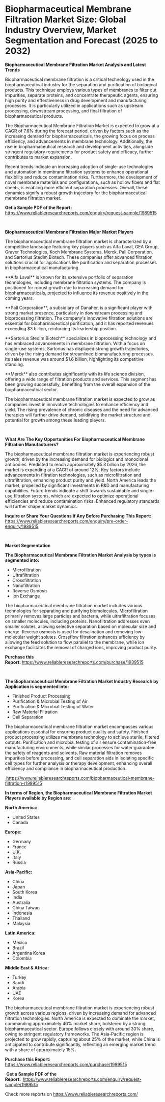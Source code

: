 <p><h1>Biopharmaceutical Membrane Filtration Market Size: Global Industry Overview, Market Segmentation and Forecast (2025 to 2032)</h1></p><p><strong>Biopharmaceutical Membrane Filtration Market Analysis and Latest Trends</strong></p>
<p><p>Biopharmaceutical membrane filtration is a critical technology used in the biopharmaceutical industry for the separation and purification of biological products. This technique employs various types of membranes to filter out impurities, separate proteins, and concentrate therapeutic agents, ensuring high purity and effectiveness in drug development and manufacturing processes. It is particularly utilized in applications such as upstream processing, downstream processing, and final filtration of biopharmaceutical products.</p><p>The Biopharmaceutical Membrane Filtration Market is expected to grow at a CAGR of 7.6% during the forecast period, driven by factors such as the increasing demand for biopharmaceuticals, the growing focus on process efficiency, and advancements in membrane technology. Additionally, the rise in biopharmaceutical research and development activities, alongside stringent regulatory requirements for product safety and efficacy, further contributes to market expansion.</p><p>Recent trends indicate an increasing adoption of single-use technologies and automation in membrane filtration systems to enhance operational flexibility and reduce contamination risks. Furthermore, the development of novel membrane materials and configurations, such as hollow fibers and flat sheets, is enabling more efficient separation processes. Overall, these dynamics signify a robust growth trajectory for the biopharmaceutical membrane filtration market.</p></p>
<p><strong>Get a Sample PDF of the Report:&nbsp;</strong> <a href="https://www.reliableresearchreports.com/enquiry/request-sample/1989515?utm_campaign=2286&utm_medium=2&utm_source=Github&utm_content=ia&utm_term=02032025&utm_id=biopharmaceutical-membrane-filtration">https://www.reliableresearchreports.com/enquiry/request-sample/1989515</a></p>
<p>&nbsp;</p>
<p><strong>Biopharmaceutical Membrane Filtration Major Market Players</strong></p>
<p><p>The biopharmaceutical membrane filtration market is characterized by a competitive landscape featuring key players such as Alfa Laval, GEA Group, Graver Technologies, Koch Membrane Systems, Merck, Pall Corporation, and Sartorius Stedim Biotech. These companies offer advanced filtration solutions crucial for applications like purification and separation processes in biopharmaceutical manufacturing.</p><p>**Alfa Laval** is known for its extensive portfolio of separation technologies, including membrane filtration systems. The company is positioned for robust growth due to increasing demand for biopharmaceuticals, projected to influence its revenue positively in the coming years.</p><p>**Pall Corporation**, a subsidiary of Danaher, is a significant player with strong market presence, particularly in downstream processing and bioprocessing filtration. The company's innovative filtration solutions are essential for biopharmaceutical purification, and it has reported revenues exceeding $3 billion, reinforcing its leadership position.</p><p>**Sartorius Stedim Biotech** specializes in bioprocessing technology and has embraced advancements in membrane filtration. With a focus on single-use systems, Sartorius has displayed strong growth trajectories, driven by the rising demand for streamlined biomanufacturing processes. Its sales revenue was around $1.6 billion, highlighting its competitive standing.</p><p>**Merck** also contributes significantly with its life science division, offering a wide range of filtration products and services. This segment has been growing successfully, benefiting from the overall expansion of the biopharmaceutical sector.</p><p>The biopharmaceutical membrane filtration market is expected to grow as companies invest in innovative technologies to enhance efficiency and yield. The rising prevalence of chronic diseases and the need for advanced therapies will further drive demand, solidifying the market structure and potential for growth among these leading players.</p></p>
<p>&nbsp;</p>
<p><strong>What Are The Key Opportunities For Biopharmaceutical Membrane Filtration Manufacturers?</strong></p>
<p><p>The biopharmaceutical membrane filtration market is experiencing robust growth, driven by the increasing demand for biologics and monoclonal antibodies. Predicted to reach approximately $5.3 billion by 2026, the market is expanding at a CAGR of around 12%. Key factors include advancements in filtration technologies, such as microfiltration and ultrafiltration, enhancing product purity and yield. North America leads the market, propelled by significant investments in R&D and manufacturing capabilities. Future trends indicate a shift towards sustainable and single-use filtration systems, which are expected to optimize operational efficiencies and reduce contamination risks. Enhanced regulatory standards will further shape market dynamics.</p></p>
<p><strong>Inquire or Share Your Questions If Any Before Purchasing This Report:</strong> <a href="https://www.reliableresearchreports.com/enquiry/pre-order-enquiry/1989515?utm_campaign=2286&utm_medium=2&utm_source=Github&utm_content=ia&utm_term=02032025&utm_id=biopharmaceutical-membrane-filtration">https://www.reliableresearchreports.com/enquiry/pre-order-enquiry/1989515</a></p>
<p>&nbsp;</p>
<p><strong>Market Segmentation</strong></p>
<p><strong>The Biopharmaceutical Membrane Filtration Market Analysis by types is segmented into:</strong></p>
<p><ul><li>Microfiltration</li><li>Ultrafiltration</li><li>Crossfiltration</li><li>Nanofiltration</li><li>Reverse Osmosis</li><li>Ion Exchange</li></ul></p>
<p><p>The biopharmaceutical membrane filtration market includes various technologies for separating and purifying biomolecules. Microfiltration primarily removes large particles and bacteria, while ultrafiltration focuses on smaller molecules, including proteins. Nanofiltration addresses even smaller solutes, allowing selective separation based on molecular size and charge. Reverse osmosis is used for desalination and removing low-molecular weight solutes. Crossflow filtration enhances efficiency by allowing the feed solution to flow parallel to the membrane, while ion exchange facilitates the removal of charged ions, improving product purity.</p></p>
<p><strong>Purchase this Report:&nbsp;</strong><a href="https://www.reliableresearchreports.com/purchase/1989515?utm_campaign=2286&utm_medium=2&utm_source=Github&utm_content=ia&utm_term=02032025&utm_id=biopharmaceutical-membrane-filtration">https://www.reliableresearchreports.com/purchase/1989515</a></p>
<p>&nbsp;</p>
<p><strong>The Biopharmaceutical Membrane Filtration Market Industry Research by Application is segmented into:</strong></p>
<p><ul><li>Finished Product Processing</li><li>Purification & Microbial Testing of Air</li><li>Purification & Microbial Testing of Water</li><li>Raw Material Filtration</li><li>Cell Separation</li></ul></p>
<p><p>The biopharmaceutical membrane filtration market encompasses various applications essential for ensuring product quality and safety. Finished product processing utilizes membrane technology to achieve sterile, filtered outputs. Purification and microbial testing of air ensure contamination-free manufacturing environments, while similar processes for water guarantee the safety of reagents and solvents. Raw material filtration removes impurities before processing, and cell separation aids in isolating specific cell types for further analysis or therapy development, enhancing overall efficiency and compliance in biopharmaceutical production.</p></p>
<p><a href="https://www.reliableresearchreports.com/biopharmaceutical-membrane-filtration-r1989515?utm_campaign=2286&utm_medium=2&utm_source=Github&utm_content=ia&utm_term=02032025&utm_id=biopharmaceutical-membrane-filtration">&nbsp;https://www.reliableresearchreports.com/biopharmaceutical-membrane-filtration-r1989515</a></p>
<p><strong>In terms of Region, the Biopharmaceutical Membrane Filtration Market Players available by Region are:</strong></p>
<p>
    <p> <strong> North America: </strong>
        <ul>
            <li>United States</li>
            <li>Canada</li>
        </ul>
        </p> 
    <p> <strong> Europe: </strong>
        <ul>
            <li>Germany</li>
            <li>France</li>
            <li>U.K.</li>
            <li>Italy</li>
            <li>Russia</li>
        </ul>
        </p> 
    <p> <strong> Asia-Pacific: </strong>
        <ul>
            <li>China</li>
            <li>Japan</li>
            <li>South Korea</li>
            <li>India</li>
            <li>Australia</li>
            <li>China Taiwan</li>
            <li>Indonesia</li>
            <li>Thailand</li>
            <li>Malaysia</li>
        </ul>
        </p> 
    <p> <strong> Latin America: </strong>
        <ul>
            <li>Mexico</li>
            <li>Brazil</li>
            <li>Argentina Korea</li>
            <li>Colombia</li>
        </ul>
        </p> 
    <p> <strong> Middle East & Africa: </strong>
        <ul>
            <li>Turkey</li>
            <li>Saudi</li>
            <li>Arabia</li>
            <li>UAE</li>
            <li>Korea</li>
        </ul>
    </p>
    </p>
<p><p>The biopharmaceutical membrane filtration market is experiencing robust growth across various regions, driven by increasing demand for advanced filtration technologies. North America is expected to dominate the market, commanding approximately 40% market share, bolstered by a strong biopharmaceutical sector. Europe follows closely with around 30% share, owing to stringent regulatory frameworks. The Asia-Pacific region is projected to grow rapidly, capturing about 25% of the market, while China is anticipated to contribute significantly, reflecting an emerging market trend with a share of approximately 15%.</p></p>
<p><strong>Purchase this Report: </strong><a href="https://www.reliableresearchreports.com/purchase/1989515?utm_campaign=2286&utm_medium=2&utm_source=Github&utm_content=ia&utm_term=02032025&utm_id=biopharmaceutical-membrane-filtration">https://www.reliableresearchreports.com/purchase/1989515</a></p>
<p>&nbsp;<strong>Get a Sample PDF of the Report:&nbsp;&nbsp;</strong><a href="https://www.reliableresearchreports.com/enquiry/request-sample/1989515?utm_campaign=2286&utm_medium=2&utm_source=Github&utm_content=ia&utm_term=02032025&utm_id=biopharmaceutical-membrane-filtration">https://www.reliableresearchreports.com/enquiry/request-sample/1989515</a></p>
<p><strong></strong></p>
<p>Check more reports on <a href="https://www.reliableresearchreports.com/?utm_campaign=2286&utm_medium=2&utm_source=Github&utm_content=ia&utm_term=02032025&utm_id=biopharmaceutical-membrane-filtration">https://www.reliableresearchreports.com/</a></p>